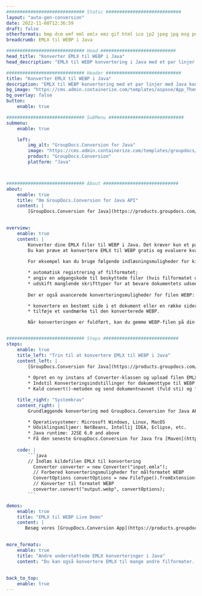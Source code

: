 ```yaml
---
############################# Static ############################
layout: "auto-gen-conversion"
date: 2022-11-08T12:36:59
draft: false
otherformats: bmp dcm emf eml emlx emz gif html ico jp2 jpeg jpg msg png psb psd svg svgz tga tif tiff webp wmf wmz
breadcrumb: EMLX til WEBP i Java

############################# Head ############################
head_title: "Konverter EMLX til WEBP i Java"
head_description: "EMLX til WEBP konvertering i Java med et par linjer kode. Konverter over 160 filformater ved hjælp af GroupDocs dokumentkonverterings-API for Java"

############################# Header ############################
title: "Konverter EMLX til WEBP i Java"
description: "EMLX til WEBP konvertering med et par linjer med Java kode"
bg_image: "https://cms.admin.containerize.com/templates/aspose/App_Themes/V3/images/bg/header1.png"
bg_overlay: false
button:
    enable: true

############################# SubMenu ############################
submenu:
    enable: true

    left:
        img_alt: "GroupDocs.Conversion for Java"
        image: "https://cms.admin.containerize.com/templates/groupdocs/images/product-logos/90x90-noborder/groupdocs-conversion-java.png"
        product: "GroupDocs.Conversion"
        platform: "Java"



############################# About ############################
about:
    enable: true
    title: "Om GroupDocs.Conversion for Java API"
    content: |
        [GroupDocs.Conversion for Java](https://products.groupdocs.com/conversion/java/) er en avanceret filformatkonverterings-API til konvertering mellem populære billed- og dokumentformater såsom Microsoft Office, OpenDocument, PDF, HTML, e-mail, CAD. og meget mere med blot et par linjer kode. Den native API registrerer automatisk formaterne af de originale dokumenter og tilbyder mange muligheder for at tilpasse de konverterede dokumenter. Sammen med funktionen til at udtrække information fra et dokument, understøtter den også caching af konverteringsresultaterne til den lokale disk som standard. Enhver form for cachelagring kan dog understøttes ved at implementere de passende grænseflader - Amazon S3, Dropbox, Google Drive, Windows Azure, Reddis eller andre.
    

overview:
    enable: true
    content: |
        Konverter dine EMLX filer til WEBP i Java. Det kræver kun et par linjer med Java kode på enhver platform efter eget valg, såsom Windows, Linux, macOS.
        Du kan prøve at konvertere EMLX til WEBP gratis og evaluere kvaliteten af ​​konverteringsresultaterne. Sammen med simple filkonverteringsscripts kan du prøve mere sofistikerede muligheder for at indlæse EMLX-kildefilen og gemme WEBP-outputtet. 
        
        For eksempel kan du bruge følgende indlæsningsmuligheder for kilden EMLX:

        * automatisk registrering af filformatet;
        * angiv en adgangskode til beskyttede filer (hvis filformatet understøtter det);
        * udskift manglende skrifttyper for at bevare dokumentets udseende.
        
        Der er også avancerede konverteringsmuligheder for filen WEBP:

        * konvertere en bestemt side i et dokument eller en række sider;
        * tilføje et vandmærke til den konverterede WEBP.

        Når konverteringen er fuldført, kan du gemme WEBP-filen på din lokale filsti eller på et tredjepartslager såsom FTP, Amazon S3, Google Drive, Dropbox osv. Bemærk venligst - for at konvertere EMLX til WEBP, behøver du ikke installere yderligere software, såsom MS Office, Open Office, Adobe Acrobat Reader osv.


############################# Steps ############################
steps:
    enable: true
    title_left: "Trin til at konvertere EMLX til WEBP i Java"
    content_left: |
        [GroupDocs.Conversion for Java](https://products.groupdocs.com/conversion/java/) giver udviklere mulighed for nemt at konvertere EMLX fil til WEBP med et par linjer kode.
        
        * Opret en ny instans af Converter-klassen og upload filen EMLX med den fulde sti
        * Indstil Konverteringsindstillinger for dokumenttype til WEBP
        * Kald convert()-metoden og send dokumentnavnet (fuld sti) og formatet (WEBP) som en parameter

    title_right: "Systemkrav"
    content_right: |
        Grundlæggende konvertering med GroupDocs.Conversion for Java API kan udføres med blot et par linjer kode. Vores API'er understøttes på alle større platforme og operativsystemer. Før du udfører koden nedenfor, skal du sørge for, at du har følgende forudsætninger installeret på dit system.

        * Operativsystemer: Microsoft Windows, Linux, MacOS
        * Udviklingsmiljøer: NetBeans, Intellij IDEA, Eclipse, etc.
        * Java runtime: J2SE 6.0 and above
        * Få den seneste GroupDocs.Conversion for Java fra [Maven](https://repository.groupdocs.com/webapp/#/artifacts/browse/tree/General/repo/com/groupdocs/groupdocs-conversion)
         
    code: |
        ```java    
        // Indlæs kildefilen EMLX til konvertering
          Converter converter = new Converter("input.emlx");
          // Forbered konverteringsmuligheder for målformatet WEBP
          ConvertOptions convertOptions = new FileType().fromExtension("webp").getConvertOptions();
          // Konverter til formatet WEBP
          converter.convert("output.webp", convertOptions);
        ```

demos:
    enable: true
    title: "EMLX til WEBP Live Demo"
    content: |
       Besøg vores [GroupDocs.Conversion App](https://products.groupdocs.app/conversion/family) websted, og prøv EMLX til WEBP konvertering nu. Den gratis demo har følgende fordele
          

more_formats:
    enable: true
    title: "Andre understøttede EMLX konverteringer i Java"
    content: "Du kan også konvertere EMLX til mange andre filformater. Se venligst listen nedenfor."
       
       
back_to_top:
    enable: true
---
```

